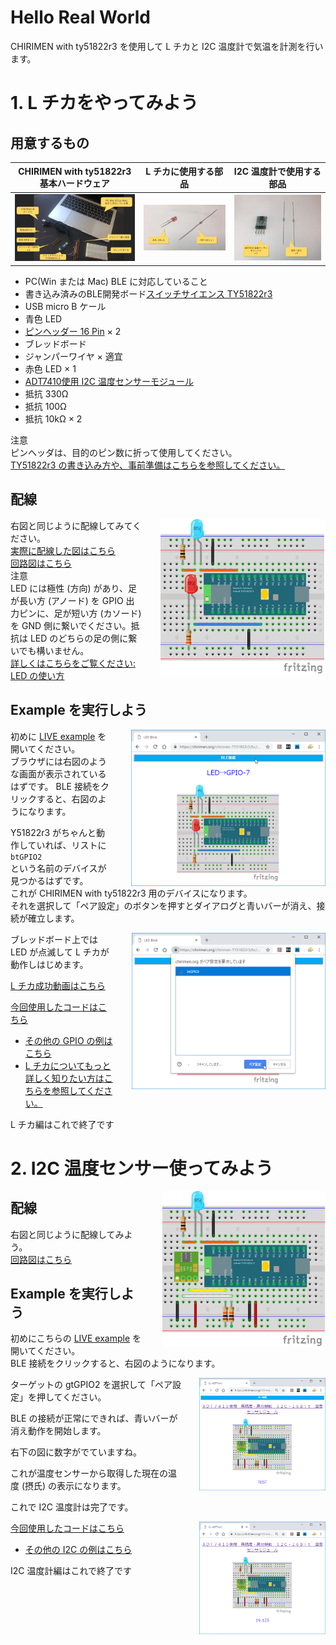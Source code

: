 
# Hello Real World

CHIRIMEN with ty51822r3 を使用して L チカと I2C 温度計で気温を計測を行います。

# 1. L チカをやってみよう

## 用意するもの
| CHIRIMEN with ty51822r3 基本ハードウェア | L チカに使用する部品                           | I2C 温度計で使用する部品                    |
| ---------------------------------------- | ---------------------------------------------- | ------------------------------------------- |
| ![hardware](imgs/section0/hardware.jpg)  | ![LED_Blink](imgs/section0/ledblink_parts.jpg) | ![ADT7410](imgs/section2/adt7410_parts.jpg) |

- PC(Win または Mac) BLE に対応していること
- 書き込み済みのBLE開発ボード[スイッチサイエンス TY51822r3](https://www.switch-science.com/catalog/2574/?gclid=CjwKCAiA9efgBRAYEiwAUT-jtO3rkZ_sHHdPO15clRze6Sp-oG1NNPB7Kj2A36Hv1ddqWbHO6YHXYxoCOcQQAvD_BwE)
- USB micro B ケール
- 青色 LED
- [ピンヘッダー 16 Pin](http://akizukidenshi.com/catalog/g/gC-00167/) × 2
- ブレッドボード
- ジャンパーワイヤ × 適宜
- 赤色 LED × 1
- [ADT7410使用 I2C 温度センサーモジュール](http://akizukidenshi.com/catalog/g/gM-06675/)
- 抵抗 330Ω
- 抵抗 100Ω
- 抵抗 10kΩ × 2

注意<br>
ピンヘッダは、目的のピン数に折って使用してください。<br>
[TY51822r3 の書き込み方や、事前準備はこちらを参照してください。](setting.md)

## 配線

<p>
  <a href="imgs/section0/schematic.png">
    <img src="imgs/section0/schematic.png" alt="Browser"  height="250" style="float:right;padding-left:2em;">
  </a>
  
右図と同じように配線してみてください。<br>
[実際に配線した図はこちら](imgs/section0/ledblink_breadboard.jpeg)<br>
[回路図はこちら](imgs/section0/ledblink_schematic.png)<br>
注意<br>
LED には極性 (方向) があり、足が長い方 (アノード) を GPIO 出力ピンに、足が短い方 (カソード) を GND 側に繋いでください。抵抗は LED のどちらの足の側に繋いでも構いません。
<br>
[詳しくはこちらをご覧ください: LED の使い方](https://www.marutsu.co.jp/pc/static/large_order/led)
</p>

## Example を実行しよう
<p>
  <a href="imgs/section0/ledblink_2.png">
    <img src="imgs/section0/ledblink_2.png" alt="Browser" height="250" style="float:right;padding-left:2em;">
  </a>
 
初めに [LIVE example](https://chirimen.org/chirimen-TY51822r3/bc/gpio/LEDblink/) を開いてください。<br>
ブラウザには右図のような画面が表示されているはずです。
BLE 接続をクリックすると、右図のようになります。

Y51822r3 がちゃんと動作していれば、リストに<br>
`btGPIO2`<br>
という名前のデバイスが見つかるはずです。<br>
これが CHIRIMEN with ty51822r3 用のデバイスになります。<br>
それを選択して「ペア設定」のボタンを押すとダイアログと青いバーが消え、接続が確立します。
 
 <a href="imgs/section0/ledblink_3.png">
    <img src="imgs/section0/ledblink_3.png" alt="Browser" height="250" style="float:right;padding-left:2em;">
  </a>

ブレッドボード上では LED が点滅して L チカが動作しはじめます。

[L チカ成功動画はこちら](imgs/section0/ledblink.jpg)


</p>

[今回使用したコードはこちら](https://github.com/chirimen-oh/chirimen-TY51822r3/tree/master/bc/gpio/LEDblink)

- [その他の GPIO の例はこちら](https://chirimen.org/chirimen-TY51822r3/bc/)
- [L チカについてもっと詳しく知りたい方はこちらを参照してください。](section0.md)

L チカ編はこれで終了です

# 2. I2C 温度センサー使ってみよう

<p>
    <a href="imgs/section2/schematic.png">
    <img src="imgs/section2/schematic.png" alt="Browser"  height="250" style="float:right;padding-left:2em;">
  </a>
  
## 配線

右図と同じように配線してみよう。<br>
[回路図はこちら](imgs/section2/adt7410_schematic.png)<br>

</p>
  
## Example を実行しよう

初めにこちらの [LIVE example](https://chirimen.org/chirimen-TY51822r3/bc/i2c/i2c-ADT7410/) を開いてください。<br>
BLE 接続をクリックすると、右図のようになります。

<p>
  <a href="imgs/section2/adt7410_1.png">
    <img src="imgs/section2/adt7410_1.png" alt="Browser" height="180" style="float:right;padding-left:2em;">
  </a>
ターゲットの gtGPIO2 を選択して「ペア設定」を押してください。

BLE の接続が正常にできれば、青いバーが消え動作を開始します。

右下の図に数字がでていますね。

これが温度センサーから取得した現在の温度 (摂氏) の表示になります。

これで I2C 温度計は完了です。

<a href="imgs/section2/adt7410_4.png">
  <img src="imgs/section2/adt7410_4.png" alt ="Browser" height="180" style="float:right;padding-left:2em;">
</a>

[今回使用したコードはこちら](https://github.com/chirimen-oh/chirimen-TY51822r3/tree/master/bc/i2c/i2c-ADT7410)

- [その他の I2C の例はこちら](https://chirimen.org/chirimen-TY51822r3/bc/)

</p>

I2C 温度計編はこれで終了です

<div style="page-break-before:always"></div>
